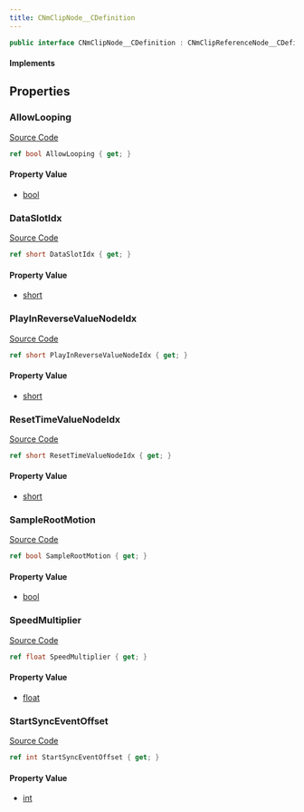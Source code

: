 ```yaml
---
title: CNmClipNode__CDefinition
---
```


```csharp
public interface CNmClipNode__CDefinition : CNmClipReferenceNode__CDefinition, CNmPoseNode__CDefinition, CNmGraphNode__CDefinition, ISchemaClass<CNmGraphNode__CDefinition>, ISchemaClass<CNmPoseNode__CDefinition>, ISchemaClass<CNmClipReferenceNode__CDefinition>, ISchemaClass<CNmClipNode__CDefinition>, ISchemaField, ISchemaClass, INativeHandle
```

#### Implements

## Properties

### AllowLooping

[Source Code](https://github.com/swiftly-solution/swiftlys2/blob/beta/managed/src/SwiftlyS2.Generated/Schemas/Interfaces/CNmClipNode__CDefinition.cs#L26)

```csharp
ref bool AllowLooping { get; }
```

#### Property Value

- [bool](https://learn.microsoft.com/dotnet/api/system.boolean)

### DataSlotIdx

[Source Code](https://github.com/swiftly-solution/swiftlys2/blob/beta/managed/src/SwiftlyS2.Generated/Schemas/Interfaces/CNmClipNode__CDefinition.cs#L28)

```csharp
ref short DataSlotIdx { get; }
```

#### Property Value

- [short](https://learn.microsoft.com/dotnet/api/system.int16)

### PlayInReverseValueNodeIdx

[Source Code](https://github.com/swiftly-solution/swiftlys2/blob/beta/managed/src/SwiftlyS2.Generated/Schemas/Interfaces/CNmClipNode__CDefinition.cs#L16)

```csharp
ref short PlayInReverseValueNodeIdx { get; }
```

#### Property Value

- [short](https://learn.microsoft.com/dotnet/api/system.int16)

### ResetTimeValueNodeIdx

[Source Code](https://github.com/swiftly-solution/swiftlys2/blob/beta/managed/src/SwiftlyS2.Generated/Schemas/Interfaces/CNmClipNode__CDefinition.cs#L18)

```csharp
ref short ResetTimeValueNodeIdx { get; }
```

#### Property Value

- [short](https://learn.microsoft.com/dotnet/api/system.int16)

### SampleRootMotion

[Source Code](https://github.com/swiftly-solution/swiftlys2/blob/beta/managed/src/SwiftlyS2.Generated/Schemas/Interfaces/CNmClipNode__CDefinition.cs#L24)

```csharp
ref bool SampleRootMotion { get; }
```

#### Property Value

- [bool](https://learn.microsoft.com/dotnet/api/system.boolean)

### SpeedMultiplier

[Source Code](https://github.com/swiftly-solution/swiftlys2/blob/beta/managed/src/SwiftlyS2.Generated/Schemas/Interfaces/CNmClipNode__CDefinition.cs#L20)

```csharp
ref float SpeedMultiplier { get; }
```

#### Property Value

- [float](https://learn.microsoft.com/dotnet/api/system.single)

### StartSyncEventOffset

[Source Code](https://github.com/swiftly-solution/swiftlys2/blob/beta/managed/src/SwiftlyS2.Generated/Schemas/Interfaces/CNmClipNode__CDefinition.cs#L22)

```csharp
ref int StartSyncEventOffset { get; }
```

#### Property Value

- [int](https://learn.microsoft.com/dotnet/api/system.int32)

